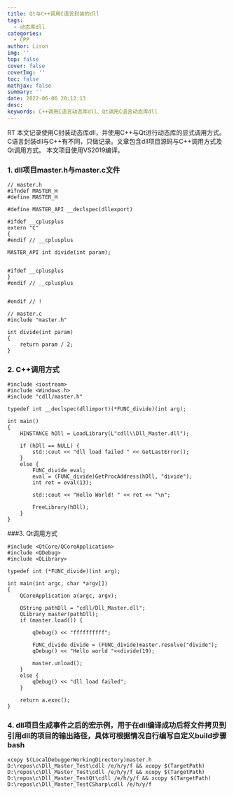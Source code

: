 ```yaml
---
title: Qt与C++调用C语言封装的dll
tags:
  - 动态库dll
categories:
  - CPP
author: Lison
img: ''
top: false
cover: false
coverImg: ''
toc: false
mathjax: false
summary: ''
date: 2022-06-06 20:12:13
desc:
keywords: C++调用C语言动态库dll、Qt调用C语言动态库dll
---
```


RT
本文记录使用C封装动态库dll，并使用C++与Qt进行动态库的显式调用方式。
C语言封装dll与C++有不同，只做记录。文章包含dll项目源码与C++调用方式及Qt调用方式。
本文项目使用VS2019编译。
<!--more-->


### 1. dll项目master.h与master.c文件

```
// master.h
#ifndef MASTER_H
#define MASTER_H

#define MASTER_API __declspec(dllexport)

#ifdef __cplusplus
extern "C"
{
#endif // __cplusplus

MASTER_API int divide(int param);


#ifdef __cplusplus
}
#endif // __cplusplus


#endif // !

```

```
// master.c
#include "master.h"

int divide(int param)
{
	return param / 2;
}

```

### 2. C++调用方式

```
#include <iostream>
#include <Windows.h>
#include "cdll/master.h"

typedef int __declspec(dllimport)(*FUNC_divide)(int arg);

int main()
{
	HINSTANCE hDll = LoadLibrary(L"cdll\\Dll_Master.dll");

	if (hDll == NULL) {
		std::cout << "dll load failed " << GetLastError();
	}
	else {
		FUNC_divide eval;
		eval = (FUNC_divide)GetProcAddress(hDll, "divide");
		int ret = eval(13);

		std::cout << "Hello World! " << ret << "\n";

		FreeLibrary(hDll);
	}
}
```

###3. Qt调用方式

```
#include <QtCore/QCoreApplication>
#include <QDebug>
#include <QLibrary>

typedef int (*FUNC_divide)(int arg);

int main(int argc, char *argv[])
{
    QCoreApplication a(argc, argv);

    QString pathDll = "cdll/Dll_Master.dll";
    QLibrary master(pathDll);
    if (master.load()) {

        qDebug() << "ffffffffff";

        FUNC_divide divide = (FUNC_divide)master.resolve("divide");
        qDebug() << "Hello world "<<divide(19);

        master.unload();
    }
    else {
        qDebug() << "dll load failed";
    }

    return a.exec();
}
```

### 4. dll项目生成事件之后的宏示例，用于在dll编译成功后将文件拷贝到引用dll的项目的输出路径，具体可根据情况自行编写自定义build步骤bash

```
xcopy $(LocalDebuggerWorkingDirectory)master.h  D:\repos\c\Dll_Master_Test\cdll /e/h/y/f && xcopy $(TargetPath)  D:\repos\c\Dll_Master_Test\cdll /e/h/y/f && xcopy $(TargetPath)  D:\repos\c\Dll_Master_TestQt\cdll /e/h/y/f && xcopy $(TargetPath)  D:\repos\c\Dll_Master_TestCSharp\cdll /e/h/y/f

```

